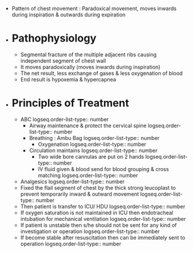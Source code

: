 - Pattern of chest movement : Paradoxical movement, moves inwards during inspiration & outwards during expiration
- # Pathophysiology
	- Segmental fracture of the multiple adjacent ribs causing independent segment of chest wall
	- It moves paradoxically (moves inwards during inspiration)
	- The net result, less exchange of gases & less oxygenation of blood
	- End result is hypoxemia & hypercapnea
- # Principles of Treatment
	- ABC
	  logseq.order-list-type:: number
		- Airway maintenance & protect the cervical spine
		  logseq.order-list-type:: number
		- Breathing : Ambu Bag
		  logseq.order-list-type:: number
			- Oxygenation
			  logseq.order-list-type:: number
		- Circulation maintains
		  logseq.order-list-type:: number
			- Two wide bore cannulas are put on 2 hands
			  logseq.order-list-type:: number
			- IV fluid given & blood send for blood grouping & cross matching
			  logseq.order-list-type:: number
	- Analgesics
	  logseq.order-list-type:: number
	- Fixed the flail segment of chest by the thick strong leucoplast to prevent temporarily inward & outward movement
	  logseq.order-list-type:: number
	- Then patient is transfer to ICU/ HDU
	  logseq.order-list-type:: number
	- If oxygen saturation is not maintained in ICU then endotracheal intubation for mechanical ventilation
	  logseq.order-list-type:: number
	- If patient is unstable then s/he should not be sent for any kind of investigation or operation
	  logseq.order-list-type:: number
	- If become stable after resuscitation then can be immediately sent to operation
	  logseq.order-list-type:: number